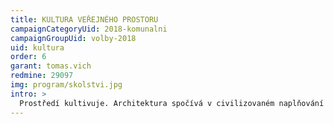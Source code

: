 ```yaml
---
title: KULTURA VEŘEJNÉHO PROSTORU
campaignCategoryUid: 2018-komunalni
campaignGroupUid: volby-2018
uid: kultura
order: 6
garant: tomas.vich
redmine: 29097
img: program/skolstvi.jpg
intro: > 
  Prostředí kultivuje. Architektura spočívá v civilizovaném naplňování potřeb činorodého ruchu města i potřeby zeleně, klidu, stínu a estetické kvality.  
---
```


